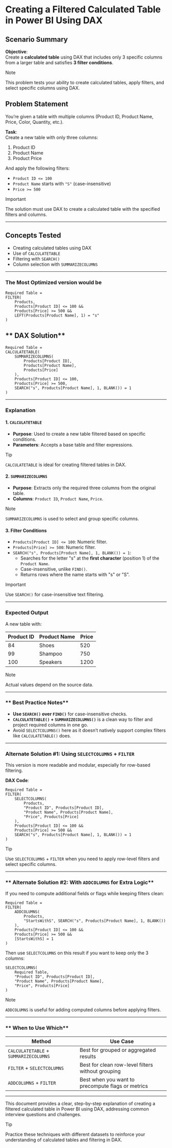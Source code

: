 # **Creating a Filtered Calculated Table in Power BI Using DAX**  

## Scenario Summary  

**Objective**:  
Create a **calculated table** using DAX that includes only 3 specific columns from a larger table and satisfies **3 filter conditions**.  

> [!NOTE]  
> This problem tests your ability to create calculated tables, apply filters, and select specific columns using DAX.  


## Problem Statement

You’re given a table with multiple columns (Product ID, Product Name, Price, Color, Quantity, etc.).  

**Task**:  
Create a new table with only three columns:  
1. Product ID  
2. Product Name  
3. Product Price  

And apply the following filters:  
- `Product ID <= 100`  
- `Product Name` starts with `"S"` (case-insensitive)  
- `Price >= 500`  

> [!IMPORTANT]  
> The solution must use DAX to create a calculated table with the specified filters and columns.  

---

## **Concepts Tested**  

- Creating calculated tables using DAX  
- Use of `CALCULATETABLE`  
- Filtering with `SEARCH()`  
- Column selection with `SUMMARIZECOLUMNS`  

---
### The Most Optimized version would be

```dax
Required Table =
FILTER(
    Products,
    Products[Product ID] <= 100 &&
    Products[Price] >= 500 &&
    LEFT(Products[Product Name], 1) = "s"
)
```

## ** DAX Solution**  

```dax  
Required Table =  
CALCULATETABLE(  
    SUMMARIZECOLUMNS(  
        Products[Product ID],  
        Products[Product Name],  
        Products[Price]  
    ),  
    Products[Product ID] <= 100,  
    Products[Price] >= 500,  
    SEARCH("s", Products[Product Name], 1, BLANK()) = 1  
)  
```  

---

###  Explanation  

#### **1. `CALCULATETABLE`**  
- **Purpose**: Used to create a new table filtered based on specific conditions.  
- **Parameters**: Accepts a base table and filter expressions.  

> [!TIP]  
> `CALCULATETABLE` is ideal for creating filtered tables in DAX.  

#### **2. `SUMMARIZECOLUMNS`**  
- **Purpose**: Extracts only the required three columns from the original table.  
- **Columns**: `Product ID`, `Product Name`, `Price`.  

> [!NOTE]  
> `SUMMARIZECOLUMNS` is used to select and group specific columns.  

#### **3. Filter Conditions**  
- `Products[Product ID] <= 100`: Numeric filter.  
- `Products[Price] >= 500`: Numeric filter.  
- `SEARCH("s", Products[Product Name], 1, BLANK()) = 1`:  
  - Searches for the letter "s" at the **first character** (position 1) of the `Product Name`.  
  - Case-insensitive, unlike `FIND()`.  
  - Returns rows where the name starts with "s" or "S".  

> [!IMPORTANT]  
> Use `SEARCH()` for case-insensitive text filtering.  

---

### **Expected Output**  

A new table with:  

| Product ID | Product Name | Price |  
|------------|--------------|------|  
| 84         | Shoes        | 520  |  
| 99         | Shampoo      | 750  |  
| 100        | Speakers     | 1200 |  

> [!NOTE]  
> Actual values depend on the source data.  

---

### ** Best Practice Notes**  

- **Use `SEARCH()` over `FIND()`** for case-insensitive checks.  
- **`CALCULATETABLE()` + `SUMMARIZECOLUMNS()`** is a clean way to filter and project required columns in one go.  
- Avoid `SELECTCOLUMNS()` here as it doesn’t natively support complex filters like `CALCULATETABLE()` does.  

---

### **Alternate Solution #1: Using `SELECTCOLUMNS` + `FILTER`**  

This version is more readable and modular, especially for row-based filtering.  

**DAX Code**:  
```dax  
Required Table =  
FILTER(  
    SELECTCOLUMNS(  
        Products,  
        "Product ID", Products[Product ID],  
        "Product Name", Products[Product Name],  
        "Price", Products[Price]  
    ),  
    Products[Product ID] <= 100 &&  
    Products[Price] >= 500 &&  
    SEARCH("s", Products[Product Name], 1, BLANK()) = 1  
)  
```  

> [!TIP]  
> Use `SELECTCOLUMNS` + `FILTER` when you need to apply row-level filters and select specific columns.  

---

### ** Alternate Solution #2: With `ADDCOLUMNS` for Extra Logic**  

If you need to compute additional fields or flags while keeping filters clean:  

```dax  
Required Table =  
FILTER(  
    ADDCOLUMNS(  
        Products,  
        "StartsWithS", SEARCH("s", Products[Product Name], 1, BLANK())  
    ),  
    Products[Product ID] <= 100 &&  
    Products[Price] >= 500 &&  
    [StartsWithS] = 1  
)  
```  

Then use `SELECTCOLUMNS` on this result if you want to keep only the 3 columns:  
```dax  
SELECTCOLUMNS(  
    Required Table,  
    "Product ID", Products[Product ID],  
    "Product Name", Products[Product Name],  
    "Price", Products[Price]  
)  
```  

> [!NOTE]  
> `ADDCOLUMNS` is useful for adding computed columns before applying filters.  

---

### ** When to Use Which**  

| **Method**                          | **Use Case**                                      |  
|-------------------------------------|--------------------------------------------------|  
| `CALCULATETABLE` + `SUMMARIZECOLUMNS` | Best for grouped or aggregated results           |  
| `FILTER` + `SELECTCOLUMNS`          | Best for clean row-level filters without grouping|  
| `ADDCOLUMNS` + `FILTER`             | Best when you want to precompute flags or metrics|  

---

This document provides a clear, step-by-step explanation of creating a filtered calculated table in Power BI using DAX, addressing common interview questions and challenges.  

> [!TIP]  
> Practice these techniques with different datasets to reinforce your understanding of calculated tables and filtering in DAX.  
